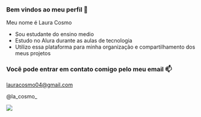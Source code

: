 ### Bem vindos ao meu perfil 📸

Meu nome é Laura Cosmo

- Sou estudante do ensino medio
- Estudo no Alura durante as aulas de tecnologia
- Utilizo essa plataforma para minha organização e compartilhamento dos meus projetos

### Você pode entrar em contato comigo pelo meu email 📫
lauracosmo04@gmail.com

@la_cosmo_


![](https://media1.tenor.com/m/SpXWQo0Mq7EAAAAd/welcome-michael-scott.gif)
